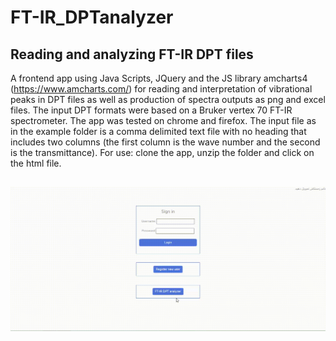 # FT-IR_DPTanalyzer
## Reading and analyzing FT-IR DPT files
A frontend app using Java Scripts, JQuery and the JS library amcharts4 (https://www.amcharts.com/) for reading and interpretation of vibrational peaks in DPT files as well as production of spectra outputs as png and excel files.
The input DPT formats were based on a Bruker vertex 70 FT-IR spectrometer.
The app was tested on chrome and firefox.
The input file as in the example folder is a comma delimited text file with no heading that includes two columns (the first column is the wave number and the second is the transmittance).
For use: clone the app, unzip the folder and click on the html file.
## 
![](https://github.com/amir1715/FT-IR_DPTanalyzer/blob/master/help/DPRanalyser_movie.gif)
